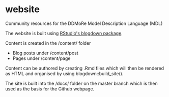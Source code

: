 # website
Community resources for the DDMoRe Model Description Language (MDL)

The website is built using [RStudio's blogdown package](https://github.com/rstudio/blogdown).

Content is created in the /content/ folder
  - Blog posts under /content/post
  - Pages under /content/page
  
Content can be authored by creating .Rmd files which will then be rendered as HTML and organised by using blogdown::build_site().

The site is built into the /docs/ folder on the master branch which is then used as the basis for the Github webpage.
